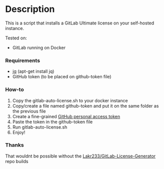 # Description

This is a script that installs a GitLab Ultimate license on your self-hosted instance.

Tested on:
- GitLab running on Docker

### Requirements
- [jq](https://jqlang.github.io/jq/download/ "jq") (apt-get install jq)
- GitHub token (to be placed on github-token file)

### How-to
1. Copy the gitlab-auto-license.sh to your docker instance
2. Copy/create a file named github-token and put it on the same folder as the previous file
3. Create a fine-grained [GitHub personal access token](https://github.com/settings/tokens "GitHub personal access token")
4. Paste the token in the github-token file
5. Run gitlab-auto-license.sh
6. Enjoy!

### Thanks
That wouldnt be possible without the [Lakr233/GitLab-License-Generator](https://github.com/Lakr233/GitLab-License-Generator "Lakr233/GitLab-License-Generator") repo builds
